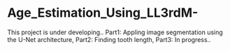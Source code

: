 # Age_Estimation_Using_LL3rdM-
This project is under developing.. Part1: Appling image segmentation using the U-Net architecture, Part2: Finding tooth length, Part3: In progress..
